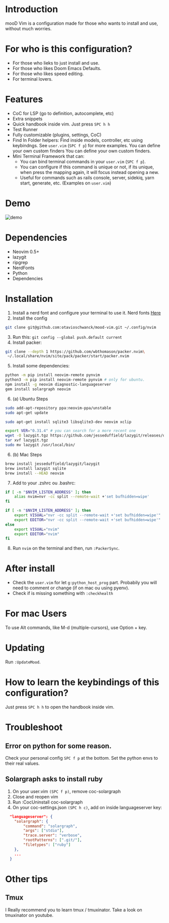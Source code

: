 # Introduction

mooD Vim is a configuration made for those who wants to install and use, without much worries.

# For who is this configuration?

- For those who lieks to just install and use.
- For those who likes Doom Emacs Defaults.
- For those who likes speed editing.
- For terminal lovers.

# Features

- CoC for LSP (go to definition, autocomplete, etc)
- Extra snippets
- Quick handbook inside vim.  Just press `SPC h h`
- Test Runner
- Fully customizable (plugins, settings, CoC)
- Find In Folder helpers: Find inside models, controller, etc using keybindngs.  See `user.vim` (`SPC f p`) for more examples.  You can define your own custom finders  You can define your own custom finders.
- Mini Terminal Framework that can:
  - You can bind terminal commands in your `user.vim` (`SPC f p`).
  - You can configure if this command is unique or not, if its unique, when press the mapping again, it will focus instead opening a new.
  - Useful for commands such as rails console, server, sidekiq, yarn start, generate, etc. (Examples on `user.vim`)

# Demo

![demo](demo.gif)

# Dependencies
- Neovim 0.5+
- lazygit
- ripgrep
- NerdFonts
- Python
- Dependencies

# Installation

1. Install a nerd font and configure your terminal to use it.  Nerd fonts [Here](https://www.nerdfonts.com/font-downloads)
2. Install the config

```sh
git clone git@github.com:otavioschwanck/mood-vim.git ~/.config/nvim
```

3. Run this: `git config --global push.default current`
4. Install packer:
```sh
git clone --depth 1 https://github.com/wbthomason/packer.nvim\
 ~/.local/share/nvim/site/pack/packer/start/packer.nvim
```
5. Install some dependencies:

```sh
python -m pip install neovim-remote pynvim
python3 -m pip install neovim-remote pynvim # only for ubuntu.
npm install -g neovim diagnostic-languageserver
gem install solargraph neovim
```

6. (a) Ubuntu Steps

```sh
sudo add-apt-repository ppa:neovim-ppa/unstable
sudo apt-get update

sudo apt-get install sqlite3 libsqlite3-dev neovim xclip

export VER="0.31.4" # you can search for a more recent one
wget -O lazygit.tgz https://github.com/jesseduffield/lazygit/releases/download/v${VER}/lazygit_${VER}_Linux_x86_64.tar.gz
tar xvf lazygit.tgz
sudo mv lazygit /usr/local/bin/
```

6. (b) Mac Steps

```sh
brew install jesseduffield/lazygit/lazygit
brew install lazygit sqlite
brew install --HEAD neovim
```

7. Add to your .zshrc ou .bashrc:

```sh
if [ -n "$NVIM_LISTEN_ADDRESS" ]; then
    alias nvim=nvr -cc split --remote-wait +'set bufhidden=wipe'
fi

if [ -n "$NVIM_LISTEN_ADDRESS" ]; then
    export VISUAL="nvr -cc split --remote-wait +'set bufhidden=wipe'"
    export EDITOR="nvr -cc split --remote-wait +'set bufhidden=wipe'"
else
    export VISUAL="nvim"
    export EDITOR="nvim"
fi
```

8. Run `nvim` on the terminal and then, run `:PackerSync`.

# After install

- Check the `user.vim` for let `g:python_host_prog` part.  Probabily you will need to comment or change (if on mac ou using pyenv).
- Check if is missing something with `:checkhealth`

# For mac Users

To use Alt commands, like M-d (multiple-cursors), use Option + key.

# Updating

Run `:UpdateMood`.

# How to learn the keybindings of this configuration?

Just press `SPC h h` to open the handbook inside vim.

# Troubleshoot

## Error on python for some reason.

Check your personal config `SPC f p` at the bottom.  Set the python envs to their real values.

## Solargraph asks to install ruby

1. On your user.vim `(SPC f p)`, remove coc-solargraph
2. Close and reopen vim
3. Run :CocUninstall coc-solargraph
4. On your coc-settings.json `(SPC h c)`, add on inside languageserver key:

```json
  "languageserver": {
    "solargraph": {
        "command": "solargraph",
        "args": ["stdio"],
        "trace.server": "verbose",
        "rootPatterns": [".git/"],
        "filetypes": ["ruby"]
    },
    ...
  }
```

# Other tips

## Tmux

I Really recommend you to learn tmux / tmuxinator.  Take a look on tmuxinator on youtube.
